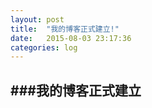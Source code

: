 ```yaml
---
layout: post
title:  "我的博客正式建立!"
date:   2015-08-03 23:17:36
categories: log
---
```

###我的博客正式建立
------
